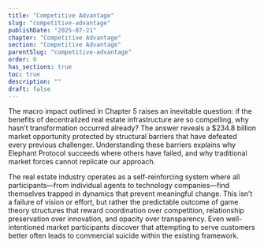 ```yaml
---
title: "Competitive Advantage"
slug: "competitive-advantage"
publishDate: "2025-07-21"
chapter: "Competitive Advantage"
section: "Competitive Advantage"
parentSlug: "competitive-advantage"
order: 0
has_sections: true
toc: true
description: ""
draft: false
---
```


The macro impact outlined in Chapter 5 raises an inevitable question: if the benefits of decentralized real estate infrastructure are so compelling, why hasn’t transformation occurred already? The answer reveals a $234.8 billion market opportunity protected by structural barriers that have defeated every previous challenger. Understanding these barriers explains why Elephant Protocol succeeds where others have failed, and why traditional market forces cannot replicate our approach.

The real estate industry operates as a self-reinforcing system where all participants—from individual agents to technology companies—find themselves trapped in dynamics that prevent meaningful change. This isn’t a failure of vision or effort, but rather the predictable outcome of game theory structures that reward coordination over competition, relationship preservation over innovation, and opacity over transparency. Even well-intentioned market participants discover that attempting to serve customers better often leads to commercial suicide within the existing framework.
